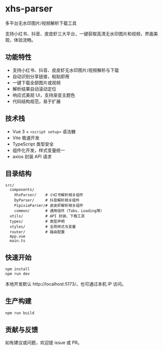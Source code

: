 # xhs-parser

多平台无水印图片/视频解析下载工具

支持小红书、抖音、皮皮虾三大平台，一键获取高清无水印图片和视频，界面美观，体验流畅。

## 功能特性

-   支持小红书、抖音、皮皮虾无水印图片/视频解析与下载
-   自动识别分享链接，粘贴即用
-   一键下载全部图片或视频
-   解析结果自动滚动定位
-   响应式美观 UI，支持渐变主题色
-   代码结构规范，易于扩展

## 技术栈

-   Vue 3 + `<script setup>` 语法糖
-   Vite 极速开发
-   TypeScript 类型安全
-   组件化开发，样式变量统一
-   axios 封装 API 请求

## 目录结构

```
src/
  components/
    XhsParser/    # 小红书解析相关组件
    DyParser/     # 抖音解析相关组件
    PipixiaParser/# 皮皮虾解析相关组件
    common/       # 通用组件（Tabs、Loading等）
  utils/          # API 封装、下载工具
  types/          # 类型声明
  styles/         # 全局样式与变量
  router/         # 路由配置
  App.vue
  main.ts
```

## 快速开始

```bash
npm install
npm run dev
```

本地开发默认 http://localhost:5173/，也可通过本机 IP 访问。

## 生产构建

```bash
npm run build
```

## 贡献与反馈

如有建议或问题，欢迎提 issue 或 PR。
